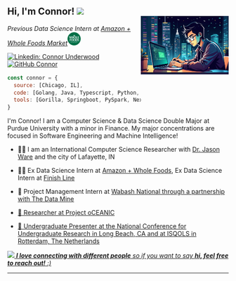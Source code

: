 <h2> Hi, I'm Connor! <img src="https://media.giphy.com/media/mGcNjsfWAjY5AEZNw6/giphy.gif" width="50"></h2>
<img align='right' src="./images/connor_study.jpg" width="200" style="position:relative; top:-20px;">
<p><em>Previous Data Science Intern at <a href="https://www.wholefoodsmarket.com/">Amazon + Whole Foods Market</a><img src="./images/wholefoods.png" width="30"></br>


</em></p>

[![Linkedin: Connor Underwood](https://img.shields.io/badge/-connorunderwood-blue?style=flat-square&logo=Linkedin&logoColor=white&link=https://www.linkedin.com/in/connorunderwood2004/)](https://www.linkedin.com/in/connorunderwood2004)
[![GitHub Connor](https://img.shields.io/github/followers/Connor-Underwood?label=follow&style=social)](https://github.com/Connor-Underwood)


```javascript
const connor = {
  source: [Chicago, IL],
  code: [Golang, Java, Typescript, Python, SQL],
  tools: [Gorilla, Springboot, PySpark, NextJS, Torch/TFlow],
}
```
I'm Connor! I am a Computer Science & Data Science Double Major at Purdue University with a minor in Finance. My major concentrations are focused in Software Engineering and Machine Intelligence!

- 👨‍🏫 I am an International Computer Science Researcher with <a href="https://jasonwarephd.com/">Dr. Jason Ware</a> and the city of Lafayette, IN

- 👨‍💻 Ex Data Science Intern at <a href="https://www.wholefoodsmarket.com/">Amazon + Whole Foods</a>, Ex Data Science Intern at <a href = "https://www.finishline.com/">Finish Line</a>

- 🧠 Project Management Intern at <a href="https://onewabash.com/">Wabash National through a partnership with <a href="https://datamine.purdue.edu/"> The Data Mine

- 🚀 Researcher at <a href="https://projectoceanic.substack.com/">Project oCEANIC

- 👥 Undergraduate Presenter at the National Conference for Undergraduate Research in Long Beach, CA and at ISQOLS in Rotterdam, The Netherlands

<img src="https://media.giphy.com/media/LnQjpWaON8nhr21vNW/giphy.gif" width="60"> <em><b>I love connecting with different people</b> so if you want to say <b>hi, feel free to reach out!</b> :)</em>

---
